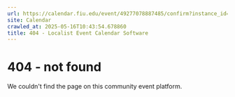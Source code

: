 ```yaml
---
url: https://calendar.fiu.edu/event/49277078887485/confirm?instance_id=49277090948583&return=https%3A%2F%2Fcalendar.fiu.edu%2F
site: Calendar
crawled_at: 2025-05-16T10:43:54.678860
title: 404 - Localist Event Calendar Software
---
```


# 404 - not found
We couldn't find the page on this community event platform.

